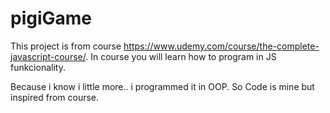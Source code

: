 # pigiGame

This project is from course https://www.udemy.com/course/the-complete-javascript-course/.
In course you will learn how to program in JS funkcionality.

Because i know i little more.. i programmed it in OOP.
So Code is mine but inspired from course.
